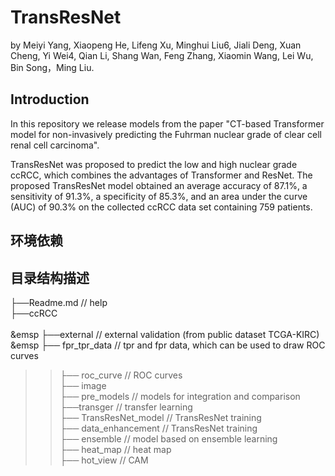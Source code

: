 # TransResNet

by Meiyi Yang, Xiaopeng He, Lifeng Xu, Minghui Liu6, Jiali Deng, Xuan Cheng, Yi Wei4, Qian Li, Shang Wan, Feng Zhang, Xiaomin Wang, Lei Wu, Bin Song，Ming Liu.

## Introduction
In this repository we release models from the paper "CT-based Transformer model for non-invasively predicting the Fuhrman nuclear grade of clear cell renal cell carcinoma".

TransResNet was proposed to predict the low and high nuclear grade ccRCC, which combines the advantages of Transformer and ResNet. The proposed TransResNet model obtained an average accuracy of 87.1%, a sensitivity of 91.3%, a specificity of 85.3%, and an area under the curve (AUC) of 90.3% on the collected ccRCC data set containing 759 patients.

## 环境依赖


## 目录结构描述
├──Readme.md                // help  <br>
├──ccRCC              <br>     
&emsp ├──external             // external validation (from public dataset TCGA-KIRC)  <br>
&emsp ├── fpr_tpr_data             // tpr and fpr data, which can be used to draw ROC curves  <br>
> > ├── roc_curve            //  ROC curves  <br>
> > ├── image <br>
> > ├── pre_models // models for integration and comparison  <br>
> > ├──transger // transfer learning  <br>
> > ├── TransResNet_model // TransResNet training  <br>
> > ├── data_enhancement // TransResNet training  <br>
> > ├── ensemble // model based on ensemble learning  <br>
> > ├── heat_map // heat map  <br>
> > ├── hot_view // CAM <br>


